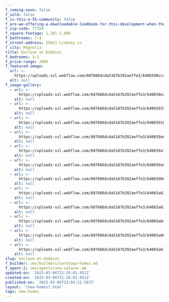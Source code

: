 ```yaml
---
f_coming-soon: false
f_sold: false
f_is-this-a-55-community: false
f_are-we-offering-a-downloadable-lookbook-for-this-development-when-they-submit-their-contact-info: false
f_zip-code: 77354
f_square-footage: 1,381-2,800
f_bathrooms: 2-4
f_street-address: 25021 Lindsey Ln
f_city: Magnolia
title: Enclave at Dobbins
f_bedrooms: 3-5
f_price-range: 200K
f_featured-image:
  url: >-
    https://uploads-ssl.webflow.com/607686dcda5167b392aeffe3/6406590cc4a34e0b777c2fdd_25621%20Aster%20Trail-72%20(1).jpg
  alt: null
f_image-gallery:
  - url: >-
      https://uploads-ssl.webflow.com/607686dcda5167b392aeffe3/640658e2bf356f47aa27e7e6_9941%20Glenbrook%20Ln-1%20(1).jpg
    alt: null
  - url: >-
      https://uploads-ssl.webflow.com/607686dcda5167b392aeffe3/640659153f1a242ba4289e33_9953%20Tammy%20Ln-1%20(1)%20(1).jpg
    alt: null
  - url: >-
      https://uploads-ssl.webflow.com/607686dcda5167b392aeffe3/64065918c4a34e38017c4785_9957%20Tammy%20Ln-1%20(1).jpg
    alt: null
  - url: >-
      https://uploads-ssl.webflow.com/607686dcda5167b392aeffe3/640659a67134116e2ff7fe56_9953%20Tammy%20Ln-63%20(1).jpg
    alt: null
  - url: >-
      https://uploads-ssl.webflow.com/607686dcda5167b392aeffe3/640659a7bb16ac377055f497_25621%20Aster%20Trail-69%20(1).jpg
    alt: null
  - url: >-
      https://uploads-ssl.webflow.com/607686dcda5167b392aeffe3/640659a9b504511ac61fa615_9953%20Tammy%20Ln-24%20(1).jpg
    alt: null
  - url: >-
      https://uploads-ssl.webflow.com/607686dcda5167b392aeffe3/640659b0359caf4e7ded25e0_9941%20Glenbrook%20Ln-45%20(1)%20(1).jpg
    alt: null
  - url: >-
      https://uploads-ssl.webflow.com/607686dcda5167b392aeffe3/64065a6305913de548c0e8c3_9953%20Tammy%20Ln-42%20(1).jpg
    alt: null
  - url: >-
      https://uploads-ssl.webflow.com/607686dcda5167b392aeffe3/64065a6371341181e3f90500_25621%20Aster%20Trail-24%20(1).jpg
    alt: null
  - url: >-
      https://uploads-ssl.webflow.com/607686dcda5167b392aeffe3/64065a647134113100f90619_9953%20Tammy%20Ln-48%20(1).jpg
    alt: null
  - url: >-
      https://uploads-ssl.webflow.com/607686dcda5167b392aeffe3/64065a66918cb9939cd02d3f_25621%20Aster%20Trail-30%20(1).jpg
    alt: null
  - url: >-
      https://uploads-ssl.webflow.com/607686dcda5167b392aeffe3/64065a67252887883a29323f_9957%20Tammy%20Ln-70%20(1).jpg
    alt: null
slug: enclave-at-dobbins
f_builder: cms/builders/saratoga-homes.md
f_agent-2: cms/agents/ana-salazar.md
updated-on: '2023-03-06T21:26:01.951Z'
created-on: '2023-03-06T21:26:01.951Z'
published-on: '2023-03-06T23:03:12.587Z'
layout: '[new-homes].html'
tags: new-homes
---
```



